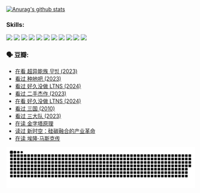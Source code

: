 
[![Anurag's github stats](https://github-readme-stats.vercel.app/api?username=w940853815)](https://github.com/anuraghazra/github-readme-stats)

### Skills:

<code><img height="32" src="https://cdn.jsdelivr.net/npm/simple-icons@v5/icons/python.svg"></code>
<code><img height="32" src="https://cdn.jsdelivr.net/npm/simple-icons@v5/icons/javascript.svg"></code>
<code><img height="32" src="https://cdn.jsdelivr.net/npm/simple-icons@v5/icons/django.svg"></code>
<code><img height="32" src="https://cdn.jsdelivr.net/npm/simple-icons@v5/icons/flask.svg"></code>
<code><img height="32" src="https://cdn.jsdelivr.net/npm/simple-icons@v5/icons/vuetify.svg"></code>
<code><img height="32" src="https://cdn.jsdelivr.net/npm/simple-icons@v5/icons/git.svg"></code>
<code><img height="32" src="https://cdn.jsdelivr.net/npm/simple-icons@v5/icons/docker.svg"></code>
<code><img height="32" src="https://cdn.jsdelivr.net/npm/simple-icons@v5/icons/postgresql.svg"></code>
<code><img height="32" src="https://cdn.jsdelivr.net/npm/simple-icons@v5/icons/elasticsearch.svg"></code>
<code><img height="32" src="https://cdn.jsdelivr.net/npm/simple-icons@v5/icons/macos.svg"></code>
<code><img height="32" src="https://cdn.jsdelivr.net/npm/simple-icons@v5/icons/linux.svg"></code>

### 🗣 豆瓣:

<!-- DOUBAN-ACTIVITIES:START -->
- [在看 超异能族 무빙‎ (2023)](https://www.douban.com/people/136069238/status/4527291077/?_i=08524679)
- [看过 种地吧‎ (2023)](https://www.douban.com/people/136069238/status/4527289637/?_i=08524679)
- [看过 好久没做 LTNS‎ (2024)](https://www.douban.com/people/136069238/status/4527289515/?_i=08524679)
- [看过 二手杰作‎ (2023)](https://www.douban.com/people/136069238/status/4522502716/?_i=08524679)
- [在看 好久没做 LTNS‎ (2024)](https://www.douban.com/people/136069238/status/4521969883/?_i=08524679)
- [看过 三国‎ (2010)](https://www.douban.com/people/136069238/status/4521634661/?_i=08524679)
- [看过 三大队‎ (2023)](https://www.douban.com/people/136069238/status/4510323325/?_i=08524679)
- [在读 金字塔原理](https://www.douban.com/people/136069238/status/4507497587/?_i=08524679)
- [读过 新时空：硅碳融合的产业革命](https://www.douban.com/people/136069238/status/4506659177/?_i=08524679)
- [在读 埃隆·马斯克传](https://www.douban.com/people/136069238/status/4500417190/?_i=08524679)
<!-- DOUBAN-ACTIVITIES:END -->


![Snake animation](https://raw.githubusercontent.com/w940853815/w940853815/output/github-contribution-grid-snake.svg)

<!--
**w940853815/w940853815** is a ✨ _special_ ✨ repository because its `README.md` (this file) appears on your GitHub profile.

Here are some ideas to get you started:

- 🔭 I’m currently working on ...
- 🌱 I’m currently learning ...
- 👯 I’m looking to collaborate on ...
- 🤔 I’m looking for help with ...
- 💬 Ask me about ...
- 📫 How to reach me: ...
- 😄 Pronouns: ...
- ⚡ Fun fact: ...
-->
